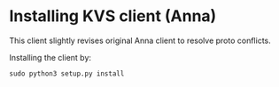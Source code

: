 # Installing KVS client (Anna)

This client slightly revises original Anna client to resolve proto conflicts.

Installing the client by:

```
sudo python3 setup.py install
``` 